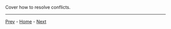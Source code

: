 Cover how to resolve conflicts.

---
[Prev](02-main-flow.md) - [Home](../README.md) - [Next](04-merges-and-rebases.md)
